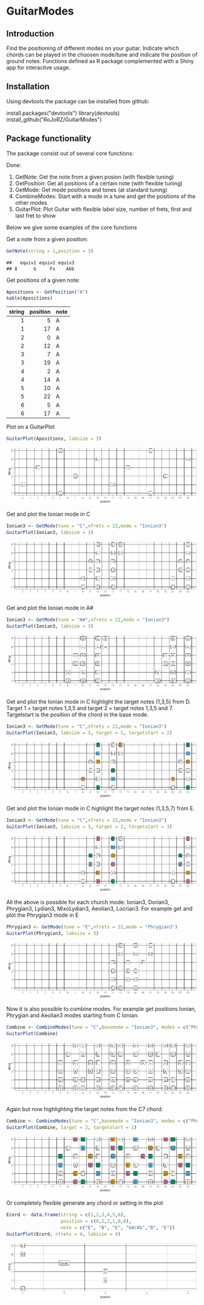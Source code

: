 GuitarModes
================

Introduction
------------

Find the positioning of different modes on your guitar. Indicate which chords can be played in the choosen mode/tune and indicate the position of ground notes. Functions defined as R package complemented with a Shiny app for interactive usage.

Installation
------------

Using devtools the package can be installed from github:

install.packages("devtools")
library(devtools)
install\_github("RoJoRZ/GuitarModes")

Package functionality
---------------------

The package consist out of several core functions:

Done:

1.  GetNote: Get the note from a given posion (with flexible tuning)
2.  GetPosition: Get all positions of a certain note (with flexible tuning)
3.  GetMode: Get mode positions and tones (at standard tuning)
4.  CombineModes: Start with a mode in a tune and get the positions of the other modes
5.  GuitarPlot: Plot Guitar with flexible label size, number of frets, first and last fret to show

Below we give some examples of the core functions

Get a note from a given position:

``` r
GetNote(string = 1,position = 3)
```

    ##   equiv1 equiv2 equiv3
    ## 8      G     Fx    Abb

Get positions of a given note:

``` r
Apositions <- GetPosition("A")
kable(Apositions)
```

|  string|  position| note |
|-------:|---------:|:-----|
|       1|         5| A    |
|       1|        17| A    |
|       2|         0| A    |
|       2|        12| A    |
|       3|         7| A    |
|       3|        19| A    |
|       4|         2| A    |
|       4|        14| A    |
|       5|        10| A    |
|       5|        22| A    |
|       6|         5| A    |
|       6|        17| A    |

Plot on a GuitarPlot

``` r
GuitarPlot(Apositions, labsize = 3)
```

![](README_files/figure-markdown_github/unnamed-chunk-3-1.png)

Get and plot the Ionian mode in C

``` r
Ionian3 <- GetMode(tune = "C",nfrets = 22,mode = "Ionian3")
GuitarPlot(Ionian3, labsize = 3)
```

![](README_files/figure-markdown_github/unnamed-chunk-4-1.png)

Get and plot the Ionian mode in A\#

``` r
Ionian3 <- GetMode(tune = "A#",nfrets = 22,mode = "Ionian3")
GuitarPlot(Ionian3, labsize = 3)
```

![](README_files/figure-markdown_github/unnamed-chunk-5-1.png)

Get and plot the Ionian mode in C highlight the target notes (1,3,5) from D. Target 1 = target notes 1,3,5 and target 2 = target notes 1,3,5 and 7. Targetstart is the position of the chord in the base mode.

``` r
Ionian3 <- GetMode(tune = "C",nfrets = 22,mode = "Ionian3")
GuitarPlot(Ionian3, labsize = 3, target = 1, targetstart = 2)
```

![](README_files/figure-markdown_github/unnamed-chunk-6-1.png)

Get and plot the Ionian mode in C highlight the target notes (1,3,5,7) from E.

``` r
Ionian3 <- GetMode(tune = "C",nfrets = 22,mode = "Ionian3")
GuitarPlot(Ionian3, labsize = 3, target = 2, targetstart = 3)
```

![](README_files/figure-markdown_github/unnamed-chunk-7-1.png)

All the above is possible for each church mode: Ionian3, Dorian3, Phrygian3, Lydian3, MixoLydian3, Aeolian3, Locrian3. For example get and plot the Phrygian3 mode in E

``` r
Phrygian3 <- GetMode(tune = "E",nfrets = 22,mode = "Phrygian3")
GuitarPlot(Phrygian3, labsize = 3)
```

![](README_files/figure-markdown_github/unnamed-chunk-8-1.png)

Now it is also possible to combine modes. For example get positions Ionian, Phrygian and Aeolian3 modes starting from C Ionian:

``` r
Combine <- CombineModes(tune = "C",basemode = "Ionian3", modes = c("Phrygian3", "Aeolian3"))
GuitarPlot(Combine)
```

![](README_files/figure-markdown_github/unnamed-chunk-9-1.png)

Again but now highlighting the target notes from the C7 chord:

``` r
Combine <- CombineModes(tune = "C",basemode = "Ionian3", modes = c("Phrygian3", "Aeolian3"))
GuitarPlot(Combine, target = 2, targetstart = 1)
```

![](README_files/figure-markdown_github/unnamed-chunk-10-1.png)

Or completely flexible generate any chord or setting in the plot

``` r
Ecord <- data.frame(string = c(1,2,3,4,5,6), 
                    position = c(0,2,2,1,0,0), 
                    note = c("E", "B", "E", "G#/Ab","B", "E"))
GuitarPlot(Ecord, nfrets = 4, labsize = 4)
```

![](README_files/figure-markdown_github/unnamed-chunk-11-1.png)
